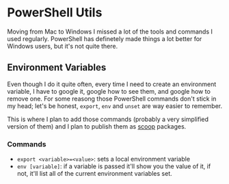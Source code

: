 # PowerShell Utils

Moving from Mac to Windows I missed a lot of the tools and commands I used regularly. PowerShell has definetely made things a lot better for Windows users, but it's not quite there.

## Environment Variables

Even though I do it quite often, every time I need to create an environment variable, I have to google it, google how to see them, and google how to remove one. For some reasong those PowerShell commands don't stick in my head; let's be honest, `export`, `env` and `unset` are way easier to remember.

This is where I plan to add those commands (probably a very simplified version of them) and I plan to publish them as [scoop](https://scoop.sh/) packages.

### Commands

- `export <variable>=<value>`: sets a local environment variable
- `env [variable]`: if a variable is passed it'll show you the value of it, if not, it'll list all of the current environment variables set.
